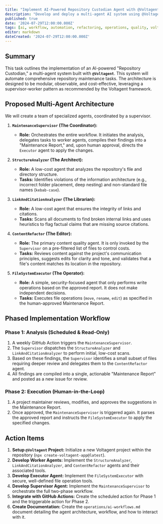 ```yaml
---
title: "Implement AI-Powered Repository Custodian Agent with @Voltagent"
description: "Develop and deploy a multi-agent AI system using @Voltagent to automate repository maintenance, including structural analysis, link fixing, and content refactoring."
published: true
date: '2024-07-29T12:00:00.000Z'
tags: [ai, workflow, automation, refactoring, operations, quality, voltagent]
editor: markdown
dateCreated: '2024-07-29T12:00:00.000Z'
---
```


## Summary

This task outlines the implementation of an AI-powered "Repository Custodian," a multi-agent system built with **`@Voltagent`**. This system will automate comprehensive repository maintenance tasks. The architecture is designed to be modular, observable, and cost-effective, leveraging a supervisor-worker pattern as recommended by the Voltagent framework.

## Proposed Multi-Agent Architecture

We will create a team of specialized agents, coordinated by a supervisor.

1.  **`MaintenanceSupervisor` (The Coordinator):**
    -   **Role:** Orchestrates the entire workflow. It initiates the analysis, delegates tasks to worker agents, compiles their findings into a "Maintenance Report," and, upon human approval, directs the `Executor` agent to apply the changes.

2.  **`StructureAnalyzer` (The Architect):**
    -   **Role:** A low-cost agent that analyzes the repository's file and directory structure.
    -   **Tasks:** Identifies violations of the information architecture (e.g., incorrect folder placement, deep nesting) and non-standard file names (`kebab-case`).

3.  **`LinkAndCitationAnalyzer` (The Librarian):**
    -   **Role:** A low-cost agent that ensures the integrity of links and citations.
    -   **Tasks:** Scans all documents to find broken internal links and uses heuristics to flag factual claims that are missing source citations.

4.  **`ContentRefactor` (The Editor):**
    -   **Role:** The primary content quality agent. It is only invoked by the `Supervisor` on a pre-filtered list of files to control costs.
    -   **Tasks:** Reviews content against the project's communication principles, suggests edits for clarity and tone, and validates that a file's content matches its location in the repository.

5.  **`FileSystemExecutor` (The Operator):**
    -   **Role:** A simple, security-focused agent that only performs write operations based on the approved report. It does not make independent decisions.
    -   **Tasks:** Executes file operations (`move`, `rename`, `edit`) as specified in the human-approved Maintenance Report.

## Phased Implementation Workflow

### Phase 1: Analysis (Scheduled & Read-Only)

1.  A weekly GitHub Action triggers the `MaintenanceSupervisor`.
2.  The `Supervisor` dispatches the `StructureAnalyzer` and `LinkAndCitationAnalyzer` to perform initial, low-cost scans.
3.  Based on these findings, the `Supervisor` identifies a small subset of files requiring deeper review and delegates them to the `ContentRefactor` agent.
4.  All findings are compiled into a single, actionable "Maintenance Report" and posted as a new issue for review.

### Phase 2: Execution (Human-in-the-Loop)

1.  A project maintainer reviews, modifies, and approves the suggestions in the Maintenance Report.
2.  Once approved, the `MaintenanceSupervisor` is triggered again. It parses the approved report and instructs the `FileSystemExecutor` to apply the specified changes.

## Action Items

1.  **Setup `@Voltagent` Project:** Initialize a new Voltagent project within the repository (`npx create-voltagent-app@latest`).
2.  **Develop Worker Agents:** Implement the `StructureAnalyzer`, `LinkAndCitationAnalyzer`, and `ContentRefactor` agents and their associated tools.
3.  **Develop Executor Agent:** Implement the `FileSystemExecutor` with secure, well-defined file operation tools.
4.  **Develop Supervisor Agent:** Implement the `MaintenanceSupervisor` to orchestrate the full two-phase workflow.
5.  **Integrate with GitHub Actions:** Create the scheduled action for Phase 1 and the triggerable action for Phase 2.
6.  **Create Documentation:** Create the `operations/ai-workflows.md` document detailing the agent architecture, workflow, and how to interact with it.
